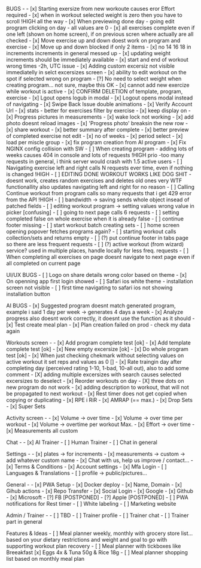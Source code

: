 BUGS -
     - [x] Starting exersize from new workoute causes eror Effort required
     - [x] when in workout selected weight is zero then you have to scroll !HIGH all the way
     - [x] When previewing done day - going edit program clicking on day - all values are 0
     - [x] all exercises complete even if one left (shown on home screen), if on previous scren where actually are all checked
     - [x] Move exercise up and down doest work on program and exercise
     - [x] Move up and down blocked if only 2 items
     - [x] no 14 16 18 in increments increments in general messed up
     - [x] updating weight increments should be immediately available
     - [x] start and end of workout wrong times -2h, UTC issue
     - [x] Adding custom excersiz not visible immediatelly in selct excersizes screen
     - [x] ability to edit workout on the spot if selected wrong on program
     - [?] No need to select weight when creating program... not sure, maybe this OK
     - [x] cannot add new exercize while workout is active
     - [x] CONFIRM DELETION of template, program, exercise
     - [x] Lgout opens logub in modal
     - [x] Logout opens modal instead of navigating
     - [x] Swipe Back Issue double animations 
     - [x] Verify Account Url
     - [x] stats - better for exercises filter by exercise
     - [x] keep display on
     - [x] Progress pictures in measurements
     - [x] wake lock not working
     - [x] add photo doesnt reload images
     - [x] 'Progress photo' breaksin the new row
     - [x] share workout
     - [x] better summary after complete
     - [x] better preview of completed exercise not edit
     - [x] no of weeks
     - [x] period select
     - [x] load per miscle group
     - [x] fix program creation from AI program
     - [x] Fix NGINX config collision with SW
     - [ ] When creating program - adding lots of weeks causes 404 in console and lots of requests !HIGH prio -too many requests in general, i think server would crash with 1.5 active users
     - [ ] Navigating exercise left and right calls N requests ever time, even if nothing is changed  !HIGH
     - [ ] EDITING DONE WORKOUT WORKS LIKE DOG SHIT - doesnt work, creates random exercises and deletes old ones very WTF functionallity also updates navigating left and right for no reason
     - [ ] Calling Continue workout from program calls so many requests that i get 429 error from the API !HIGH
     - [ ] bandwidth -> saving sends whole object insead of patched fields
     - [ ] editing workout program -> setting values wrong value in picker [confusing]
     - [ ] going to next page calls 6 requests
     - [ ] setting completed false on whole exercise  when it is already false
     - [ ] continue footer missing
     - [ ] start workout batch creating sets
     - [ ] home screen opening popover fetches programs again?
     - [ ] starting workout calls collection/sets and returns empty
     - [ ] (?) put continue footer in tabs page so there are less frequent requests
     - [ ] (?) active workout (from wizard) service? used in multiple places, handle locally for less freq. requests
     - [ ] When completing all exercises on page doesnt navigate to next page even if all completed on current page
     

UI/UX BUGS
     - [ ] Logo on share details wrong color based on theme
     - [x] On openning app first login showed
     - [ ] Safari ios white theme - installation screen not visible
     - [ ] first time navigating to safari ios not showing installation button
    
AI BUGS
    - [x] Suggested program doesnt match generated program, example i said 1 day per week -> generates 4 days a week
    - [x] Analyze progress also doesnt work correctly, it doesnt use the function as it should
    - [x] Test create meal plan
    - [x] Plan creation failed on prod - check my data again

Workouts screen - 
    - [x] Add program complete test [ok]
    - [x] Add template complete test [ok]
    - [x] New empty excersize [ok]
    - [x] Do whole program test [ok]
    - [x] When just checking chekmark without selecting values on active workout it set reps and values as 0 []
    - [x] Rate traingin day after completing day (perceived rating 1-10, 1-bad, 10-all out), also to add some comment
    - [X] adding multiple excersizes with search causes selected excersizes to deselect
    - [x] Reorder workouts on day
    - [X] three dots on new program do not work 
    - [x] adding description to workout, that will not be propagated to next workout
    - [x] Rest timer does not get copied when copying or duplicating
    - [x] RPE i RiR
    - [x] AMRAP (== max.)
    - [x] Drop Sets
    - [x] Super Sets

Activity screen -
    - [x] Volume -> over time
    - [x] Volume -> over time per workout
    - [x] Volume -> overtime per workout Max.
    - [x] Effort -> over time
    - [x] Measurements all custom

Chat -
    - [x] AI Trainer
    - [ ] Human Trainer
    - [ ] Chat in general

Settings -
    - [x] plates -> for increments
    - [x] measurements -> custom -> add whatever custom name
    - [x] Chat with us, help us improve / contact...
    - [x] Terms & Conditions
    - [x] Account settings
    - [x] Mfa Login
    - [ ] Languages & Translations
    - [ ] profile -> public/pictures...

General -
    - [x] PWA Setup 
    - [x] Docker deploy
    - [x] Name, Domain
    - [x] Gihub actions
    - [x] Repo Transfer
    - [x] Social Login
    - [x] Google
    - [x] Github
    - [x] Microsoft
    - [?] FB [POSTPONED]
    - [?] Apple [POSTPONED]
    - [ ] PWA notifications for Rest timer
    - [ ] White labeling
    - [ ] Marketing website

Admin / Trainer -
    - [ ] TBD
    - [ ] Trainer profile
    - [ ] Trainer chat
    - [ ] Trainer part in general

Features & Ideas
    - [ ] Meal planner weekly, monthly with grocery store list... based on your dietary restrictions and weight and goal to go with supporting workout plan recovery
    - [ ] Meal planner with tickboxes like Breeakfast [x] Eggs 4x & Tuna 50g & Rice 18g
    - [ ] Meal planner shopping list based on monthly meal plan